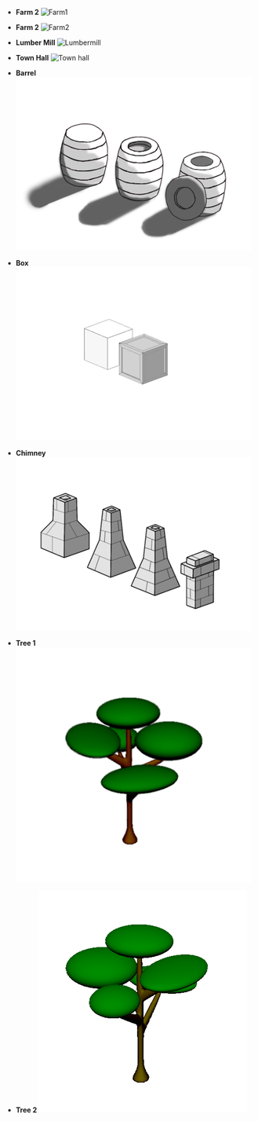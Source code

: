 - **Farm 2**
![Farm1]()

- **Farm 2**
![Farm2]()

- **Lumber Mill**
![Lumbermill]()

- **Town Hall**
![Town hall]()

- **Barrel**
![Barrel](https://github.com/RobertFont/AlphaProject/blob/master/ConceptArt/ConceptPropBarrel01.png)

- **Box**
![Box](https://github.com/RobertFont/AlphaProject/blob/master/ConceptArt/ConceptPropBox1.png)

- **Chimney**
![Chimney](https://github.com/RobertFont/AlphaProject/blob/master/ConceptArt/ConceptPropChimney1.png)


- **Tree 1**
![Tree1](https://github.com/RobertFont/AlphaProject/blob/master/ConceptArt/ConceptTree01.png)


- **Tree 2**
![Tree2](https://github.com/RobertFont/AlphaProject/blob/master/ConceptArt/ConceptTree02.PNG)
